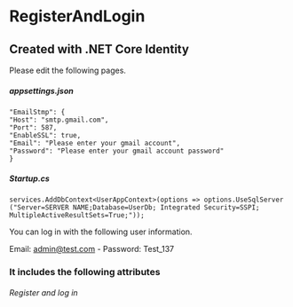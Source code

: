 # RegisterAndLogin

## Created with  .NET Core Identity

Please edit the following pages.

##### appsettings.json

    "EmailStmp": {
    "Host": "smtp.gmail.com",
    "Port": 587,
    "EnableSSL": true,
    "Email": "Please enter your gmail account",
    "Password": "Please enter your gmail account password"
    }

##### Startup.cs

    services.AddDbContext<UserAppContext>(options => options.UseSqlServer
    ("Server=SERVER NAME;Database=UserDb; Integrated Security=SSPI; MultipleActiveResultSets=True;"));



You can log in with the following user information.

Email: admin@test.com -
Password: Test_137


### It includes the following attributes

###### Register and log in

